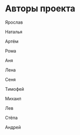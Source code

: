 # Авторы проекта

Ярослав

Наталья

Артём

Рома

Аня

Лена

Сеня

Тимофей

Михаил

Лев

Стёпа

Андрей
